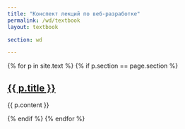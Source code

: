 ```yaml
---
title: "Конспект лекций по веб-разработке"
permalink: /wd/textbook
layout: textbook

section: wd

---
```



{% for p in site.text %}
  {% if p.section == page.section %}
<h2 id="{{ p.title }}"><a href="{{ p.url }}">{{ p.title }}</a> </h2>

<div>
{{ p.content }} 
</div>

  {% endif %}
{% endfor %}
